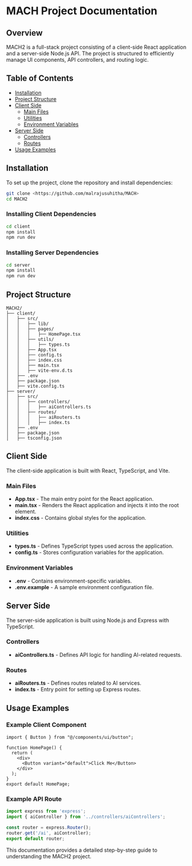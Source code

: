 # MACH Project Documentation

## Overview

MACH2 is a full-stack project consisting of a client-side React application and a server-side Node.js API. The project is structured to efficiently manage UI components, API controllers, and routing logic.

## Table of Contents

- [Installation](#installation)
- [Project Structure](#project-structure)
- [Client Side](#client-side)
  - [Main Files](#main-files)
  - [Utilities](#utilities)
  - [Environment Variables](#environment-variables)
- [Server Side](#server-side)
  - [Controllers](#controllers)
  - [Routes](#routes)
- [Usage Examples](#usage-examples)

## Installation

To set up the project, clone the repository and install dependencies:

```sh
git clone <https://github.com/malrajusuhitha/MACH>
cd MACH2
```

### Installing Client Dependencies
```sh
cd client
npm install
npm run dev
```

### Installing Server Dependencies
```sh
cd server
npm install
npm run dev
```

## Project Structure

```
MACH2/
├── client/
│   ├── src/
│   │   ├── lib/
│   │   ├── pages/
│   │   │   ├── HomePage.tsx
│   │   ├── utils/
│   │   │   ├── types.ts
│   │   ├── App.tsx
│   │   ├── config.ts
│   │   ├── index.css
│   │   ├── main.tsx
│   │   ├── vite-env.d.ts
│   ├── .env
│   ├── package.json
│   ├── vite.config.ts
├── server/
│   ├── src/
│   │   ├── controllers/
│   │   │   ├── aiControllers.ts
│   │   ├── routes/
│   │   │   ├── aiRouters.ts
│   │   │   ├── index.ts
│   ├── .env
│   ├── package.json
│   ├── tsconfig.json
```

## Client Side

The client-side application is built with React, TypeScript, and Vite.

### Main Files
- **App.tsx** - The main entry point for the React application.
- **main.tsx** - Renders the React application and injects it into the root element.
- **index.css** - Contains global styles for the application.

### Utilities
- **types.ts** - Defines TypeScript types used across the application.
- **config.ts** - Stores configuration variables for the application.

### Environment Variables
- **.env** - Contains environment-specific variables.
- **.env.example** - A sample environment configuration file.

## Server Side

The server-side application is built using Node.js and Express with TypeScript.

### Controllers
- **aiControllers.ts** - Defines API logic for handling AI-related requests.

### Routes
- **aiRouters.ts** - Defines routes related to AI services.
- **index.ts** - Entry point for setting up Express routes.

## Usage Examples

### Example Client Component
```tsx
import { Button } from "@/components/ui/button";

function HomePage() {
  return (
    <div>
      <Button variant="default">Click Me</Button>
    </div>
  );
}
export default HomePage;
```

### Example API Route
```ts
import express from 'express';
import { aiController } from '../controllers/aiControllers';

const router = express.Router();
router.get('/ai', aiController);
export default router;
```

This documentation provides a detailed step-by-step guide to understanding the MACH2 project.

